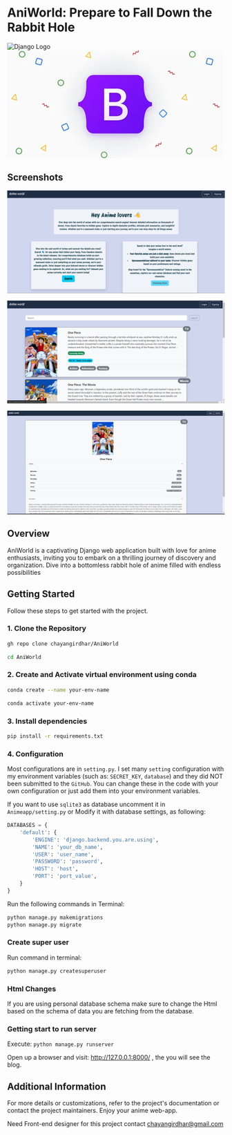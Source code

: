 # AniWorld: Prepare to Fall Down the Rabbit Hole

![Django Logo](Images/Djangologo.png=100x)
![Bootstrap Logo](Images/Bootstrap.webp)
## Screenshots

![Homepage](Images/Homepage.png)

![searchpage](Images/searchpage.png)

![detailpage](Images/detailpage.png)


## Overview

AniWorld is a captivating Django web application built with love for anime enthusiasts, inviting you to embark on a thrilling journey of discovery and organization. Dive into a bottomless rabbit hole of anime filled with endless possibilities


## Getting Started



Follow these steps to get started with the project.

### 1. Clone the Repository

```bash
gh repo clone chayangirdhar/AniWorld
```
```bash
cd AniWorld
```

### 2. Create and Activate virtual environment using conda

```bash
conda create --name your-env-name
```
```bash
conda activate your-env-name
```

### 3. Install dependencies

```bash
pip install -r requirements.txt
```

### 4. Configuration
Most configurations are in `setting.py`.
I set many `setting` configuration with my environment variables (such as: `SECRET_KEY`, `database`) and they did NOT been submitted to the `GitHub`. You can change these in the code with your own configuration or just add them into your environment variables.

If you want to use `sqlite3` as database uncomment it in `Animeapp/setting.py` or Modify it with database settings, as following:

```python
DATABASES = {
    'default': {
        'ENGINE': 'django.backend.you.are.using',
        'NAME': 'your_db_name',
        'USER': 'user_name',
        'PASSWORD': 'password',
        'HOST': 'host',
        'PORT': 'port_value',
    }
}
```

Run the following commands in Terminal:
```bash
python manage.py makemigrations
python manage.py migrate
```  

### Create super user

Run command in terminal:
```bash
python manage.py createsuperuser
```

### Html Changes
If you are using personal database schema make sure to change the Html based on the schema of data you are fetching from the database.


### Getting start to run server
Execute: `python manage.py runserver`

Open up a browser and visit: http://127.0.0.1:8000/ , the you will see the blog.



## Additional Information

For more details or customizations, refer to the project's documentation or contact the project maintainers. Enjoy your anime web-app.

Need Front-end designer for this project 
contact 
chayangirdhar@gmail.com 
